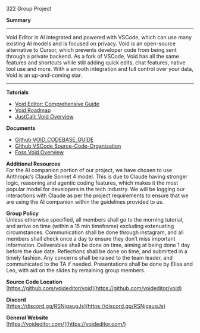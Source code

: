 322 Group Project

**Summary**  
************   
Void Editor is AI integrated and powered with VSCode, which can use many existing AI models and is focused on privacy. Void is an open-source alternative to Cursor, which prevents developer code from being sent through a private backend. As a fork of VSCode, Void has all the same features and shortcuts while still adding quick edits, chat features, native tool use and more. With a smooth integration and full control over your data, Void is an up-and-coming star.  
************  


**Tutorials**   
- [Void Editor: Comprehensive Guide](https://medium.com/@adityakumar2001/void-ide-the-comprehensive-guide-to-the-open-source-cursor-alternative-2a6b17cae235)  
- [Void Roadmap](https://github.com/orgs/voideditor/projects/2/views/3)  
- [JustCall: Void Overview](https://justcall.io/ai-agent-directory/void-editor/)  
  
**Documents**
- [Github VOID_CODEBASE_GUIDE](https://github.com/voideditor/void/blob/main/VOID_CODEBASE_GUIDE.md)  
- [Github VSCode Source-Code-Organization](https://github.com/microsoft/vscode/wiki/Source-Code-Organization)  
- [Foss Void Overview](https://news.itsfoss.com/void-editor/#google_vignette)  
  
**Additional Resources**   
For the AI companion portion of our project, we have chosen to use Anthropic’s Claude Sonnet 4 model. This is due to Claude having stronger logic, reasoning and agentic coding features, which makes it the most popular model for developers in the tech industry. We will be logging our interactions with Claude as per the project requirements to ensure that we are using the AI companion within the guidelines provided to us.  
  
**Group Policy**   
Unless otherwise specified, all members shall go to the morning tutorial, and arrive on time (within a 15 min timeframe) excluding extenuating circumstances. Communication shall be done through instagram, and all members shall check once a day to ensure they don’t miss important information. Deliverables shall be done on time, aiming at being done 1 day before the due date. Reflections shall be done on time, and submitted in a timely fashion. Any concerns shall be raised to the team leader, and communicated to the TA if needed. Presentations shall be done by Elisa and Leo, with aid on the slides by remaining group members.  
  
**Source Code Location**  
[https://github.com/voideditor/void](https://github.com/voideditor/void)  
  
**Discord**  
[https://discord.gg/RSNjgaugJs](https://discord.gg/RSNjgaugJs)   
  
**General Website**  
[https://voideditor.com/](https://voideditor.com/)  



